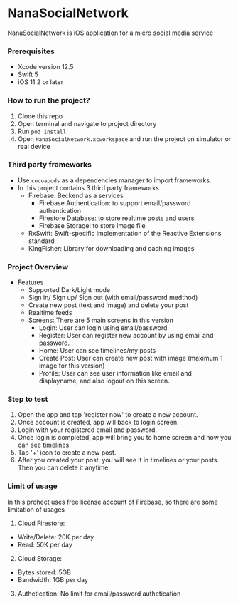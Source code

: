 # NanaSocialNetwork

NanaSocialNetwork is iOS application for a micro social media service

### Prerequisites
- Xcode version 12.5
- Swift 5
- iOS 11.2 or later

### How to run the project?
1. Clone this repo
2. Open terminal and navigate to project directory
3. Run `pod install`
4. Open `NanaSocialNetwork.xcworkspace` and run the project on simulator or real device

### Third party frameworks
- Use `cocoapods` as a dependencies manager to import frameworks.
- In this project contains 3 third party frameworks
  - Firebase: Beckend as a services
    - Firebase Authentication: to support email/password authentication
    - Firestore Database: to store realtime posts and users
    - Firebase Storage: to store image file
  - RxSwift: Swift-specific implementation of the Reactive Extensions standard
  - KingFisher: Library for downloading and caching images

### Project Overview
- Features
  - Supported Dark/Light mode
  - Sign in/ Sign up/ Sign out (with email/password medthod)
  - Create new post (text and image) and delete your post
  - Realtime feeds
  - Screens: There are 5 main screens in this version
    - Login: User can login using email/password
    - Register: User can register new account by using email and password.
    - Home: User can see timelines/my posts
    - Create Post: User can create new post with image (maximum 1 image for this version)
    - Profile: User can see user information like email and displayname, and also logout on this screen.

### Step to test
1. Open the app and tap 'register now' to create a new account.
2. Once account is created, app will back to login screen.
3. Login with your registered email and password.
4. Once login is completed, app will bring you to home screen and now you can see timelines.
5. Tap '+' icon to create a new post.
6. After you created your post, you will see it in timelines or your posts. Then you can delete it anytime.

### Limit of usage
In this prohect uses free license account of Firebase, so there are some limitation of usages
1. Cloud Firestore:
  - Write/Delete: 20K per day
  - Read: 50K per day
2. Cloud Storage:
  - Bytes stored: 5GB
  - Bandwidth: 1GB per day
3. Authetication: No limit for email/password authetication

